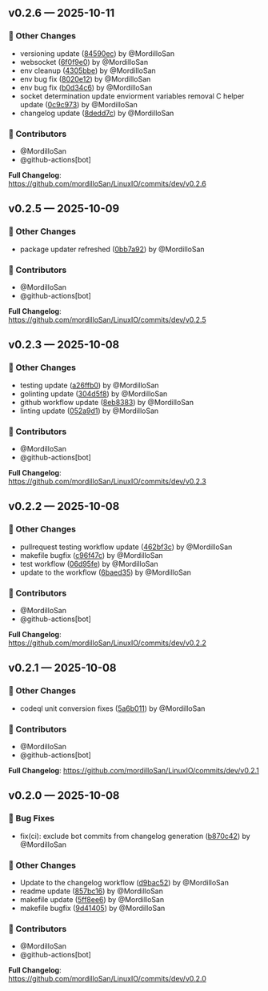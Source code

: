 ## v0.2.6 — 2025-10-11

### 🔄 Other Changes

* versioning update ([84590ec](https://github.com/mordilloSan/LinuxIO/commit/84590ec)) by @MordilloSan
* websocket ([6f0f9e0](https://github.com/mordilloSan/LinuxIO/commit/6f0f9e0)) by @MordilloSan
* env cleanup ([4305bbe](https://github.com/mordilloSan/LinuxIO/commit/4305bbe)) by @MordilloSan
* env bug fix ([8020e12](https://github.com/mordilloSan/LinuxIO/commit/8020e12)) by @MordilloSan
* env bug fix ([b0d34c6](https://github.com/mordilloSan/LinuxIO/commit/b0d34c6)) by @MordilloSan
* socket determination update enviorment variables removal C helper update ([0c9c973](https://github.com/mordilloSan/LinuxIO/commit/0c9c973)) by @MordilloSan
* changelog update ([8dedd7c](https://github.com/mordilloSan/LinuxIO/commit/8dedd7c)) by @MordilloSan

### 👥 Contributors

* @MordilloSan
* @github-actions[bot]


**Full Changelog**: https://github.com/mordilloSan/LinuxIO/commits/dev/v0.2.6

## v0.2.5 — 2025-10-09

### 🔄 Other Changes

* package updater refreshed ([0bb7a92](https://github.com/mordilloSan/LinuxIO/commit/0bb7a92)) by @MordilloSan

### 👥 Contributors

* @MordilloSan
* @github-actions[bot]


**Full Changelog**: https://github.com/mordilloSan/LinuxIO/commits/dev/v0.2.5

## v0.2.3 — 2025-10-08

### 🔄 Other Changes

* testing update ([a26ffb0](https://github.com/mordilloSan/LinuxIO/commit/a26ffb0)) by @MordilloSan
* golinting update ([304d5f8](https://github.com/mordilloSan/LinuxIO/commit/304d5f8)) by @MordilloSan
* github workflow update ([8eb8383](https://github.com/mordilloSan/LinuxIO/commit/8eb8383)) by @MordilloSan
* linting update ([052a9d1](https://github.com/mordilloSan/LinuxIO/commit/052a9d1)) by @MordilloSan

### 👥 Contributors

* @MordilloSan
* @github-actions[bot]


**Full Changelog**: https://github.com/mordilloSan/LinuxIO/commits/dev/v0.2.3

## v0.2.2 — 2025-10-08

### 🔄 Other Changes

* pullrequest testing workflow update ([462bf3c](https://github.com/mordilloSan/LinuxIO/commit/462bf3c)) by @MordilloSan
* makefile bugfix ([c96f47c](https://github.com/mordilloSan/LinuxIO/commit/c96f47c)) by @MordilloSan
* test workflow ([06d95fe](https://github.com/mordilloSan/LinuxIO/commit/06d95fe)) by @MordilloSan
* update to the workflow ([6baed35](https://github.com/mordilloSan/LinuxIO/commit/6baed35)) by @MordilloSan

### 👥 Contributors

* @MordilloSan
* @github-actions[bot]


**Full Changelog**: https://github.com/mordilloSan/LinuxIO/commits/dev/v0.2.2

## v0.2.1 — 2025-10-08

### 🔄 Other Changes

* codeql unit conversion fixes ([5a6b011](https://github.com/mordilloSan/LinuxIO/commit/5a6b011)) by @MordilloSan

### 👥 Contributors

* @MordilloSan
* @github-actions[bot]


**Full Changelog**: https://github.com/mordilloSan/LinuxIO/commits/dev/v0.2.1

## v0.2.0 — 2025-10-08

### 🐛 Bug Fixes

* fix(ci): exclude bot commits from changelog generation ([b870c42](https://github.com/mordilloSan/LinuxIO/commit/b870c42)) by @MordilloSan

### 🔄 Other Changes

* Update to the changelog workflow ([d9bac52](https://github.com/mordilloSan/LinuxIO/commit/d9bac52)) by @MordilloSan
* readme update ([857bc16](https://github.com/mordilloSan/LinuxIO/commit/857bc16)) by @MordilloSan
* makefile update ([5ff8ee6](https://github.com/mordilloSan/LinuxIO/commit/5ff8ee6)) by @MordilloSan
* makefile bugfix ([9d41405](https://github.com/mordilloSan/LinuxIO/commit/9d41405)) by @MordilloSan

### 👥 Contributors

* @MordilloSan
* @github-actions[bot]


**Full Changelog**: https://github.com/mordilloSan/LinuxIO/commits/dev/v0.2.0


